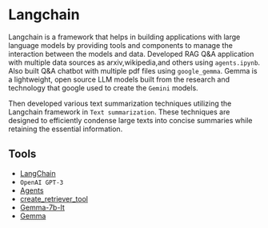 # Langchain

Langchain is a framework that helps in building applications with large language models by providing tools and components to manage the interaction between the models and data.
Developed RAG Q&A application with multiple data sources as arxiv,wikipedia,and others using `agents.ipynb`. Also built Q&A chatbot with multiple pdf files using `google_gemma`. Gemma is a lightweight, open source LLM models built from the research and technology that google used to create the `Gemini` models. 

Then developed various text summarization techniques utilizing the Langchain framework in `Text summarization`. These techniques are designed to efficiently condense large texts into concise summaries while retaining the essential information.


## Tools 
* [LangChain](https://www.langchain.com/)
* `OpenAI GPT-3`
* [Agents](https://python.langchain.com/v0.1/docs/modules/agents/)
* [create_retriever_tool](https://api.python.langchain.com/en/latest/tools/langchain.tools.retriever.create_retriever_tool.html)
* [Gemma-7b-It](https://blog.google/technology/developers/gemma-open-models/)
* [Gemma](https://groq.com/)

